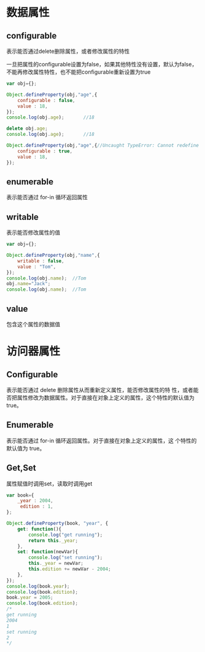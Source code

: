 # 数据属性

## configurable
表示能否通过delete删除属性，或者修改属性的特性

一旦把属性的configurable设置为false，如果其他特性没有设置，默认为false，不能再修改属性特性，也不能把configurable重新设置为true

```js
var obj={};

Object.defineProperty(obj,"age",{
    configurable : false,
    value : 18,
});
console.log(obj.age);       //18

delete obj.age;
console.log(obj.age);       //18

Object.defineProperty(obj,"age",{//Uncaught TypeError: Cannot redefine property: age
    configurable : true,
    value : 18,
});
```

## enumerable
表示能否通过 for-in 循环返回属性

## writable
表示能否修改属性的值

```js
var obj={};

Object.defineProperty(obj,"name",{
    writable : false,
    value : "Tom",
});
console.log(obj.name);  //Tom
obj.name="Jack";
console.log(obj.name);  //Tom
```

## value
包含这个属性的数据值

# 访问器属性
## Configurable

表示能否通过 delete 删除属性从而重新定义属性，能否修改属性的特
性，或者能否把属性修改为数据属性。对于直接在对象上定义的属性，这个特性的默认值为
true。
## Enumerable
表示能否通过 for-in 循环返回属性。对于直接在对象上定义的属性，这
个特性的默认值为 true。

## Get,Set
属性赋值时调用set，读取时调用get


```js
var book={
    _year : 2004,
     edition : 1,
};

Object.defineProperty(book, "year", {
    get: function(){
        console.log("get running");   
        return this._year;
    },
    set: function(newVar){
        console.log("set running");
        this._year = newVar;
        this.edition += newVar - 2004;
    },
});
console.log(book.year);
console.log(book.edition);
book.year = 2005;
console.log(book.edition);
/*
get running
2004
1
set running
2
*/
```